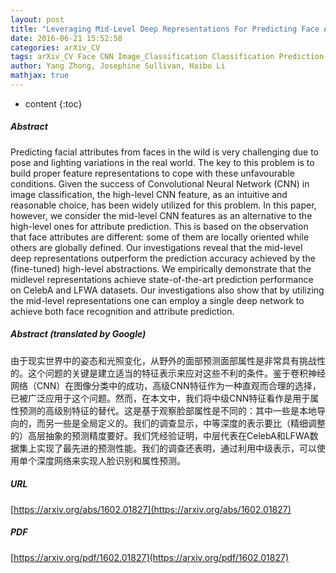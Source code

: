 ```yaml
---
layout: post
title: "Leveraging Mid-Level Deep Representations For Predicting Face Attributes in the Wild"
date: 2016-06-21 15:52:58
categories: arXiv_CV
tags: arXiv_CV Face CNN Image_Classification Classification Prediction Recognition Face_Recognition
author: Yang Zhong, Josephine Sullivan, Haibo Li
mathjax: true
---
```


* content
{:toc}

##### Abstract
Predicting facial attributes from faces in the wild is very challenging due to pose and lighting variations in the real world. The key to this problem is to build proper feature representations to cope with these unfavourable conditions. Given the success of Convolutional Neural Network (CNN) in image classification, the high-level CNN feature, as an intuitive and reasonable choice, has been widely utilized for this problem. In this paper, however, we consider the mid-level CNN features as an alternative to the high-level ones for attribute prediction. This is based on the observation that face attributes are different: some of them are locally oriented while others are globally defined. Our investigations reveal that the mid-level deep representations outperform the prediction accuracy achieved by the (fine-tuned) high-level abstractions. We empirically demonstrate that the midlevel representations achieve state-of-the-art prediction performance on CelebA and LFWA datasets. Our investigations also show that by utilizing the mid-level representations one can employ a single deep network to achieve both face recognition and attribute prediction.

##### Abstract (translated by Google)
由于现实世界中的姿态和光照变化，从野外的面部预测面部属性是非常具有挑战性的。这个问题的关键是建立适当的特征表示来应对这些不利的条件。鉴于卷积神经网络（CNN）在图像分类中的成功，高级CNN特征作为一种直观而合理的选择，已被广泛应用于这个问题。然而，在本文中，我们将中级CNN特征看作是用于属性预测的高级别特征的替代。这是基于观察脸部属性是不同的：其中一些是本地导向的，而另一些是全局定义的。我们的调查显示，中等深度的表示要比（精细调整的）高层抽象的预测精度要好。我们凭经验证明，中层代表在CelebA和LFWA数据集上实现了最先进的预测性能。我们的调查还表明，通过利用中级表示，可以使用单个深度网络来实现人脸识别和属性预测。

##### URL
[https://arxiv.org/abs/1602.01827](https://arxiv.org/abs/1602.01827)

##### PDF
[https://arxiv.org/pdf/1602.01827](https://arxiv.org/pdf/1602.01827)

